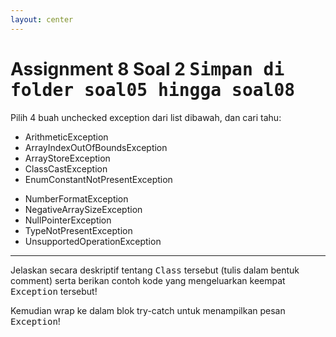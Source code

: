 ```yaml
---
layout: center
---
```


# Assignment 8 Soal 2 <kbd>Simpan di folder <span class='text-yellow'>soal05</span> hingga <span class='text-yellow'>soal08</span></kbd>

<div class='center row'>

Pilih 4 buah unchecked exception dari list dibawah, dan cari tahu:

<div class="grid grid-cols-2 gap-y-10 gap-x-16 mb-4">
<div>

- ArithmeticException
- ArrayIndexOutOfBoundsException
- ArrayStoreException
- ClassCastException
- EnumConstantNotPresentException

</div>
<div>

- NumberFormatException
- NegativeArraySizeException
- NullPointerException
- TypeNotPresentException
- UnsupportedOperationException

</div>

</div>

<hr>

Jelaskan secara deskriptif tentang <kbd>Class</kbd> tersebut (tulis dalam bentuk comment) serta berikan contoh kode yang mengeluarkan keempat <kbd>Exception</kbd> tersebut!

Kemudian wrap ke dalam <span class='text-yellow'>blok try-catch</span> untuk menampilkan pesan <kbd>Exception</kbd>!

</div>
